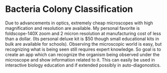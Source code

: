 # Bacteria Colony Classification

Due to advancements in optics, extremely cheap microscopes with high magnification and resolution are available.
My personal favorite is foldscope-140X zoom and 2 micron resolution at manufacturing cost of less than a dollar. (Its personal deluxe kit is $50 though small educational kits in bulk are available for schools).
Observing the microscopic world is easy, but recognizing what is being seen still requires expert knowledge.
So goal is to create an app which can recognize the organism being observed under the microscope and show information related to it. 
This can easily be used in interactive biology education and if extended possibly in auto-diagonostics.


